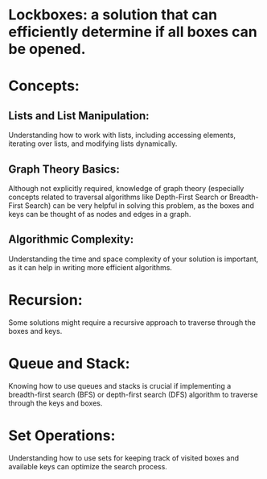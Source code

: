 # Lockboxes: a solution that can efficiently determine if all boxes can be opened.

# Concepts:

## Lists and List Manipulation:

Understanding how to work with lists, including accessing elements, iterating over lists, and modifying lists dynamically.

## Graph Theory Basics:

Although not explicitly required, knowledge of graph theory (especially concepts related to traversal algorithms like Depth-First Search or Breadth-First Search) can be very helpful in solving this problem, as the boxes and keys can be thought of as nodes and edges in a graph.

## Algorithmic Complexity:

Understanding the time and space complexity of your solution is important, as it can help in writing more efficient algorithms.

# Recursion:

Some solutions might require a recursive approach to traverse through the boxes and keys.

# Queue and Stack:

Knowing how to use queues and stacks is crucial if implementing a breadth-first search (BFS) or depth-first search (DFS) algorithm to traverse through the keys and boxes.

# Set Operations:

Understanding how to use sets for keeping track of visited boxes and available keys can optimize the search process.
